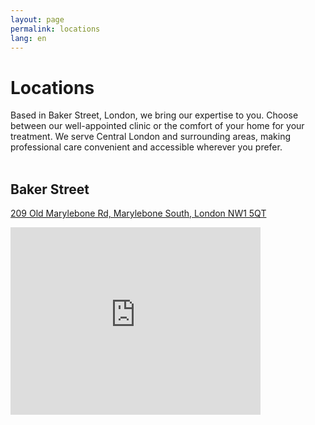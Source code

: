 ```yaml
---
layout: page
permalink: locations
lang: en
---
```

# Locations
Based in Baker Street, London, we bring our expertise to you. Choose between our well-appointed clinic or the comfort of your home for your treatment. We serve Central London and surrounding areas, making professional care convenient and accessible wherever you prefer.
<br/><br/>

## Baker Street
[209 Old Marylebone Rd, Marylebone South, London NW1 5QT](https://maps.app.goo.gl/nciivpWWRtuWZJbF9)
<iframe src="https://www.google.com/maps/embed?pb=!1m18!1m12!1m3!1d9930.113085539127!2d-0.1674397942237294!3d51.52186989081676!2m3!1f0!2f0!3f0!3m2!1i1024!2i768!4f13.1!3m3!1m2!1s0x48761b1a4e0af533%3A0xda9f3c8ab58ee71!2sHealth%20And%20Beauty%20Lab%20-%20Baker%20Street!5e0!3m2!1sen!2suk!4v1730830833967!5m2!1sen!2suk" width="400" height="300" style="border:0;" allowfullscreen="" loading="lazy" referrerpolicy="no-referrer-when-downgrade"></iframe>
<br/>
